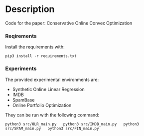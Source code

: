 # Description

Code for the paper: Conservative Online Convex Optimization

### Reqirements
 Install the requirements with:

 ```
 pip3 install -r requirements.txt
 ```

### Experiments

The provided experimental environments are: 

* Synthetic Online Linear Regression
* IMDB
* SpamBase
* Online Portfolio Optimization

They can be run with the following command:

`
python3 src/OLR_main.py  
python3 src/IMDB_main.py  
python3 src/SPAM_main.py  
python3 src/FIN_main.py   
`
